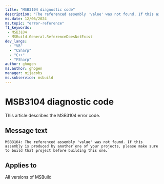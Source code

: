 ```yaml
---
title: "MSB3104 diagnostic code"
description: "The referenced assembly 'value' was not found. If this assembly is produced by another one of your projects, please make sure to build that project before building this one."
ms.date: 12/06/2024
ms.topic: "error-reference"
f1_keywords:
 - MSB3104
 - MSBuild.General.ReferenceDoesNotExist
dev_langs:
  - "VB"
  - "CSharp"
  - "C++"
  - "FSharp"
author: ghogen
ms.author: ghogen
manager: mijacobs
ms.subservice: msbuild
---
```


# MSB3104 diagnostic code

<!-- :::ErrorDefinitionDescription::: -->
<!-- :::editable-content name="introDescription"::: -->
This article describes the MSB3104 error code.
<!-- :::editable-content-end::: -->

## Message text

```output
MSB3104: The referenced assembly 'value' was not found. If this assembly is produced by another one of your projects, please make sure to build that project before building this one.
```

<!-- :::editable-content name="postOutputDescription"::: -->
<!--
{StrBegin="MSB3104: "}
-->
<!-- :::editable-content-end::: -->
<!-- :::ErrorDefinitionDescription-end::: -->

## Applies to

All versions of MSBuild
